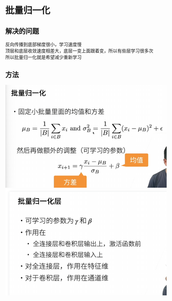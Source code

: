 # 批量归一化
## 解决的问题
反向传播到底部梯度很小，学习速度慢  
顶层和底层收敛速度相差大，底层一变上面跟着变，所以有些层学习很多次  
所以批量归一化就是希望减少重新学习

## 方法
![alt text](image.png)  
![alt text](image-1.png)